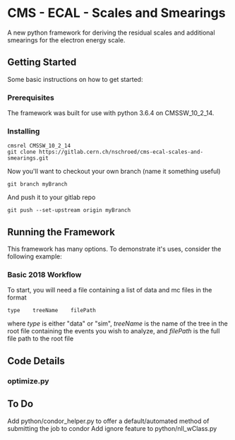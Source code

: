 # CMS - ECAL - Scales and Smearings

A new python framework for deriving the residual scales and additional smearings for the electron energy scale.

## Getting Started

Some basic instructions on how to get started:

### Prerequisites

The framework was built for use with python 3.6.4 on CMSSW_10_2_14.

### Installing

```
cmsrel CMSSW_10_2_14
git clone https://gitlab.cern.ch/nschroed/cms-ecal-scales-and-smearings.git
```
Now you'll want to checkout your own branch (name it something useful)
```
git branch myBranch
```
And push it to your gitlab repo
```
git push --set-upstream origin myBranch
```

## Running the Framework

This framework has many options. To demonstrate it's uses, consider the following example:

### Basic 2018 Workflow

To start, you will need a file containing a list of data and mc files in the format 
```
type	treeName	filePath
```
where *type* is either "data" or "sim", *treeName* is the name of the tree in the root file containing the events you wish to analyze, and *filePath* is the full file path to the root file 

## Code Details

### optimize.py

## To Do
Add python/condor_helper.py to offer a default/automated method of submitting the job to condor
Add ignore feature to python/nll_wClass.py
